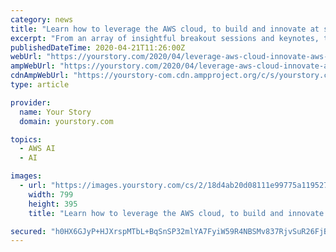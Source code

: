 ```yaml
---
category: news
title: "Learn how to leverage the AWS cloud, to build and innovate at scale with the free AWS Summit Online"
excerpt: "From an array of insightful breakout sessions and keynotes, to deep diving into architecture and code with AWS experts, don’t miss out on this free digital summit"
publishedDateTime: 2020-04-21T11:26:00Z
webUrl: "https://yourstory.com/2020/04/leverage-aws-cloud-innovate-aws-summit"
ampWebUrl: "https://yourstory.com/2020/04/leverage-aws-cloud-innovate-aws-summit/amp"
cdnAmpWebUrl: "https://yourstory-com.cdn.ampproject.org/c/s/yourstory.com/2020/04/leverage-aws-cloud-innovate-aws-summit/amp"
type: article

provider:
  name: Your Story
  domain: yourstory.com

topics:
  - AWS AI
  - AI

images:
  - url: "https://images.yourstory.com/cs/2/18d4ab20d08111e99775a119527191d8/FeatureImage800x400-1587467898677.png?fm=png&auto=format"
    width: 799
    height: 395
    title: "Learn how to leverage the AWS cloud, to build and innovate at scale with the free AWS Summit Online"

secured: "h0HX6GJyP+HJXrspMTbL+BqSnSP32mlYA7FyiW59R4NBSMv837RjvSuR26FjB20/iK+3+HNAEp61h1i96y1TUVrZamHIk4doHH5lr0sVqN9JuE0hU25K8JiHMU9GZsM/IZ7SsbcFygZUpRyi1Yu+gFhZQcd+sSw5aXpApPgMM12KaavC5dyzK3jGw57YEBG/0tN8EVJi8Lq+ybzV8s1xbWyYHsCdRvHUEVEwe/YRwG74JkiHP5gCw42xZK5gC3FwSvx4z45pnbEhJ1s8xRinc3DKNgEKBo55GS0H5trQudgE67xl9MZz0eyLrxthALyH;bnipYYaf34dZnBBkw7VBKQ=="
---
```


